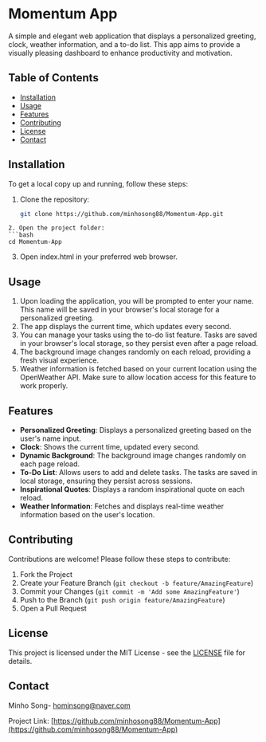 # Momentum App

A simple and elegant web application that displays a personalized greeting, clock, weather information, and a to-do list. This app aims to provide a visually pleasing dashboard to enhance productivity and motivation.

## Table of Contents

- [Installation](#installation)
- [Usage](#usage)
- [Features](#features)
- [Contributing](#contributing)
- [License](#license)
- [Contact](#contact)

## Installation

To get a local copy up and running, follow these steps:

1. Clone the repository:

   ```bash
   git clone https://github.com/minhosong88/Momentum-App.git
  ```
2. Open the project folder:
  ```bash
  cd Momentum-App
  ```
3. Open index.html in your preferred web browser.

## Usage

1. Upon loading the application, you will be prompted to enter your name. This name will be saved in your browser's local storage for a personalized greeting.
2. The app displays the current time, which updates every second.
3. You can manage your tasks using the to-do list feature. Tasks are saved in your browser's local storage, so they persist even after a page reload.
4. The background image changes randomly on each reload, providing a fresh visual experience.
5. Weather information is fetched based on your current location using the OpenWeather API. Make sure to allow location access for this feature to work properly.

## Features

- **Personalized Greeting**: Displays a personalized greeting based on the user's name input.
- **Clock**: Shows the current time, updated every second.
- **Dynamic Background**: The background image changes randomly on each page reload.
- **To-Do List**: Allows users to add and delete tasks. The tasks are saved in local storage, ensuring they persist across sessions.
- **Inspirational Quotes**: Displays a random inspirational quote on each reload.
- **Weather Information**: Fetches and displays real-time weather information based on the user's location.

## Contributing

Contributions are welcome! Please follow these steps to contribute:

1. Fork the Project
2. Create your Feature Branch (`git checkout -b feature/AmazingFeature`)
3. Commit your Changes (`git commit -m 'Add some AmazingFeature'`)
4. Push to the Branch (`git push origin feature/AmazingFeature`)
5. Open a Pull Request

## License

This project is licensed under the MIT License - see the [LICENSE](LICENSE) file for details.

## Contact

Minho Song- [hominsong@naver.com](mailto:hominsong@naver.com)

Project Link: [https://github.com/minhosong88/Momentum-App](https://github.com/minhosong88/Momentum-App)

